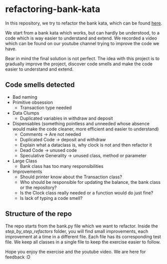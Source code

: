 # refactoring-bank-kata

In this repository, we try to refactor the bank kata, which can be found [here](https://www.codurance.com/katas/bank).

We start from a bank kata which works, but can hardly be understood, to a code which is way easier to understand and extend.
We recorded a video which can be found on our youtube channel trying to improve the code we have.

Bear in mind the final solution is not perfect. The idea with this project is to gradually improve the project, discover
code smells and make the code easier to understand and extend.

## Code smells detected

- Bad naming
- Primitive obsession
  - Transaction type needed
- Data Clumps
  - Duplicated variables in withdraw and deposit
- Dispensables (something pointless and unneeded whose absence would make the code cleaner, more efficient and easier to understand)
  - Comments -> Are not needed
  - Duplicated Code -> deposit and withdraw
  - Explain what a dataclass is, why clock is not and then refactor it
  - Dead Code -> unused code
  - Speculative Generality -> unused class, method or parameter
- Large Class
  - Bank class has too many responsibilities
- Improvements
  - Should printer know about the Transaction class?
  - Who should be responsible for updating the balance, the bank class or the repository?
  - Is the Clock class really needed or a function would do just fine?
  - Is lack of typing a code smell?

## Structure of the repo

The repo starts from the bank.py file which we want to refactor. Inside the _step_by_step_refactors_ folder, you will find
small improvements, each improvement at a time in a different file. Each file has its corresponding test file. We keep all
classes in a single file to keep the exercise easier to follow.

Hope you enjoy the exercise and the youtube video. We are here for feedback :D
